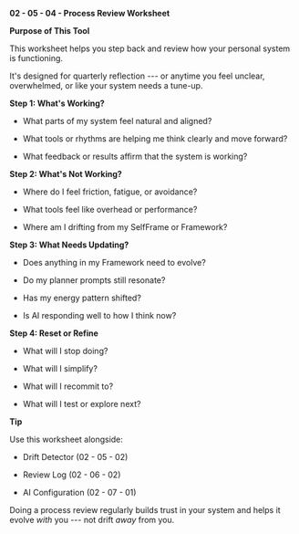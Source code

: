 **02 - 05 - 04 - Process Review Worksheet**

**Purpose of This Tool**

This worksheet helps you step back and review how your personal system
is functioning.

It's designed for quarterly reflection --- or anytime you feel unclear,
overwhelmed, or like your system needs a tune-up.

**Step 1: What's Working?**

- What parts of my system feel natural and aligned?

- What tools or rhythms are helping me think clearly and move forward?

- What feedback or results affirm that the system is working?

**Step 2: What's Not Working?**

- Where do I feel friction, fatigue, or avoidance?

- What tools feel like overhead or performance?

- Where am I drifting from my SelfFrame or Framework?

**Step 3: What Needs Updating?**

- Does anything in my Framework need to evolve?

- Do my planner prompts still resonate?

- Has my energy pattern shifted?

- Is AI responding well to how I think now?

**Step 4: Reset or Refine**

- What will I stop doing?

- What will I simplify?

- What will I recommit to?

- What will I test or explore next?

**Tip**

Use this worksheet alongside:

- Drift Detector (02 - 05 - 02)

- Review Log (02 - 06 - 02)

- AI Configuration (02 - 07 - 01)

Doing a process review regularly builds trust in your system and helps
it evolve *with* you --- not drift *away* from you.
